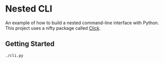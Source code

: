 # Nested CLI

An example of how to build a nested command-line interface with Python. This project uses a nifty package called [Click](http://click.pocoo.org/5/).

## Getting Started

```
./cli.py
```
